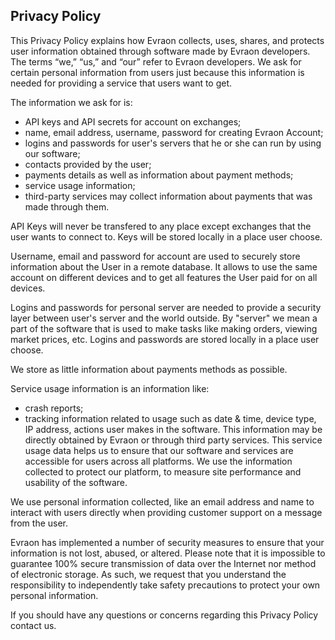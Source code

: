 ## Privacy Policy

This Privacy Policy explains how Evraon collects, uses, shares, and protects user information obtained through software made by Evraon developers. The terms “we,” “us,” and “our” refer to Evraon developers.
We ask for certain personal information from users just because this information is needed for providing a service that users want to get.

The information we ask for is:

- API keys and API secrets for account on exchanges;
- name, email address, username, password for creating Evraon Account;
- logins and passwords for user's servers that he or she can run by using our software;
- contacts provided by the user;
- payments details as well as information about payment methods;
- service usage information;
- third-party services may collect information about payments that was made through them.

API Keys will never be transfered to any place except exchanges that the user wants to connect to. Keys will be stored locally in a place user choose.

Username, email and password for account are used to securely store information about the User in a remote database. It allows to use the same account on different devices and to get all features the User paid for on all devices.

Logins and passwords for personal server are needed to provide a security layer between user's server and the world outside. By "server" we mean a part of the software that is used to make tasks like making orders, viewing market prices, etc. Logins and passwords are stored locally in a place user choose.

We store as little information about payments methods as possible.

Service usage information is an information like:

- crash reports;
- tracking information related to usage such as date & time, device type, IP address, actions user makes in the software. This information may be directly obtained by Evraon or through third party services. This service usage data helps us to ensure that our software and services are accessible for users across all platforms. We use the information collected to protect our platform, to measure site performance and usability of the software.

We use personal information collected, like an email address and name to interact with users directly when providing customer support on a message from the user.

Evraon has implemented a number of security measures to ensure that your information is not lost, abused, or altered. Please note that it is impossible to guarantee 100% secure transmission of data over the Internet nor method of electronic storage. As such, we request that you understand the responsibility to independently take safety precautions to protect your own personal information.

If you should have any questions or concerns regarding this Privacy Policy contact us.
